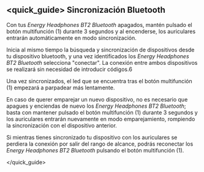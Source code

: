 ## <quick_guide> Sincronización Bluetooth

Con tus *Energy Headphones BT2 Bluetooth* apagados, mantén pulsado el botón multifunción (1) durante 3 segundos y al encenderse, los auriculares entrarán automáticamente en modo sincronización.

Inicia al mismo tiempo la búsqueda y sincronización de dispositivos desde tu dispositivo bluetooth, y una vez identificados los *Energy Headphones BT2 Bluetooth* selecciona "conectar". La conexión entre ambos dispositivos se realizará sin necesidad de introducir códigos.6

Una vez sincronizados, el led que se encuentra tras el botón multifunción (1) empezará a parpadear más lentamente.

En caso de querer emparejar un nuevo dispositivo, no es necesario que apagues y enciendas de nuevo los *Energy Headphones BT2 Bluetooth*; basta con mantener pulsado el botón multifunción (1) durante 3 segundos y los auriculares entrarán nuevamente en modo emparejamiento, rompiendo la sincronización con el dispositivo anterior.

Si mientras tienes sincronizado tu dispositivo con los auriculares se perdiera la conexión por salir del rango de alcance, podrás reconectar los *Energy Headphones BT2 Bluetooth* pulsando el botón multifunción (1).

</quick_guide>
